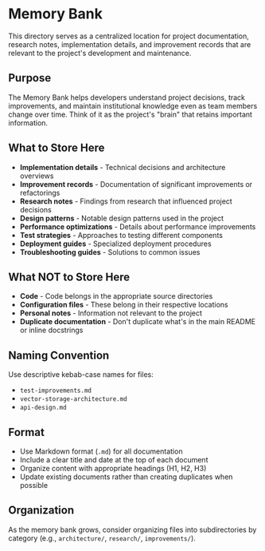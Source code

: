 # Memory Bank

This directory serves as a centralized location for project documentation, research
notes, implementation details, and improvement records that are relevant to the
project's development and maintenance.

## Purpose

The Memory Bank helps developers understand project decisions, track improvements, and
maintain institutional knowledge even as team members change over time. Think of it as
the project's "brain" that retains important information.

## What to Store Here

- **Implementation details** - Technical decisions and architecture overviews
- **Improvement records** - Documentation of significant improvements or refactorings
- **Research notes** - Findings from research that influenced project decisions
- **Design patterns** - Notable design patterns used in the project
- **Performance optimizations** - Details about performance improvements
- **Test strategies** - Approaches to testing different components
- **Deployment guides** - Specialized deployment procedures
- **Troubleshooting guides** - Solutions to common issues

## What NOT to Store Here

- **Code** - Code belongs in the appropriate source directories
- **Configuration files** - These belong in their respective locations
- **Personal notes** - Information not relevant to the project
- **Duplicate documentation** - Don't duplicate what's in the main README or inline
  docstrings

## Naming Convention

Use descriptive kebab-case names for files:

- `test-improvements.md`
- `vector-storage-architecture.md`
- `api-design.md`

## Format

- Use Markdown format (`.md`) for all documentation
- Include a clear title and date at the top of each document
- Organize content with appropriate headings (H1, H2, H3)
- Update existing documents rather than creating duplicates when possible

## Organization

As the memory bank grows, consider organizing files into subdirectories by category
(e.g., `architecture/`, `research/`, `improvements/`).
